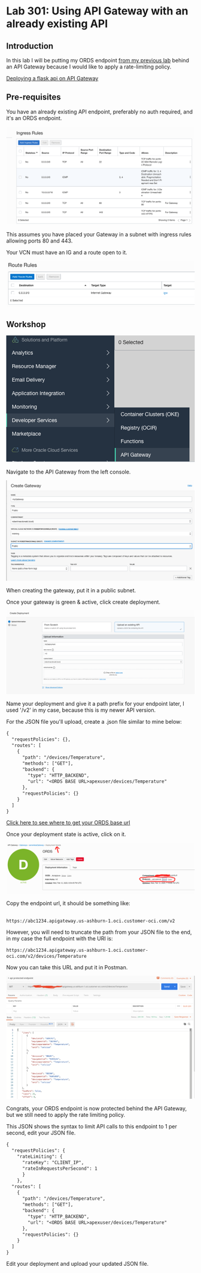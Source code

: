 # Lab 301: Using API Gateway with an already existing API

## Introduction

In this lab I will be putting my ORDS endpoint [from my previous lab](https://github.com/GaryHostt/sampeIoTData) behind an API Gateway because I would like to apply a rate-limiting policy. 

[Deploying a flask api on API Gateway](https://github.com/stretchcloud/OCI-APIGW-Demo-API)

## Pre-requisites

You have an already existing API endpoint, preferably no auth required, and it's an ORDS endpoint. 

![](301screenshots/1.png) 

This assumes you have placed your Gateway in a subnet with ingress rules allowing ports 80 and 443.

Your VCN must have an IG and a route open to it. 

![](301screenshots/2.png) 

## Workshop


![](301screenshots/3.png) 

Navigate to the API Gateway from the left console. 


![](301screenshots/4.png) 

When creating the gateway, put it in a public subnet. 

Once your gateway is green & active, click create deployment. 


![](301screenshots/5.png) 

Name your deployment and give it a path prefix for your endpoint later, I used '/v2' in my case, because this is my newer API version. 

For the JSON file you'll upload, create a .json file similar to mine below: 

```
{
  "requestPolicies": {},
  "routes": [
    {
      "path": "/devices/Temperature",
      "methods": ["GET"],
      "backend": {
        "type": "HTTP_BACKEND",
        "url": "<ORDS BASE URL>apexuser/devices/Temperature"
      },
      "requestPolicies": {}
    }
  ]
}
```

[Click here to see where to get your ORDS base url](https://github.com/GaryHostt/sampeIoTData)

Once your deployment state is active, click on it. 


![](301screenshots/6.png) 

Copy the endpoint url, it should be something like: 

```

https://abc1234.apigateway.us-ashburn-1.oci.customer-oci.com/v2

```
However, you will need to truncate the path from your JSON file to the end, in my case the full endpoint with the URI is:

```
https://abc1234.apigateway.us-ashburn-1.oci.customer-oci.com/v2/devices/Temperature
```

Now you can take this URL and put it in Postman. 


![](301screenshots/7.png) 

Congrats, your ORDS endpoint is now protected behind the API Gateway, but we still need to apply the rate limiting policy. 

This JSON shows the syntax to limit API calls to this endpoint to 1 per second, edit your JSON file. 

```
{
  "requestPolicies": {    
    "rateLimiting": {
      "rateKey": "CLIENT_IP",
      "rateInRequestsPerSecond": 1
      }
    },
  "routes": [
    {
      "path": "/devices/Temperature",
      "methods": ["GET"],
      "backend": {
        "type": "HTTP_BACKEND",
        "url": "<ORDS BASE URL>apexuser/devices/Temperature"
      },
      "requestPolicies": {}
    }
  ]
}
```

Edit your deployment and upload your updated JSON file. 








